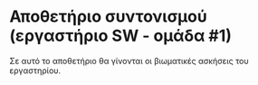 # Αποθετήριο συντονισμού (εργαστήριο SW - ομάδα #1)

Σε αυτό το αποθετήριο θα γίνονται οι βιωματικές ασκήσεις του εργαστηρίου.
